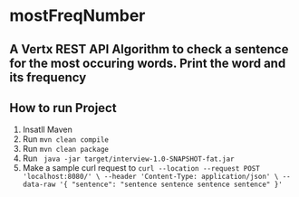 # mostFreqNumber
## A Vertx REST API Algorithm to check a sentence for the most occuring words. Print the word and its frequency


## How to run Project
1. Insatll Maven
1. Run `mvn clean compile`
1. Run `mvn clean package`
1. Run ` java -jar target/interview-1.0-SNAPSHOT-fat.jar`
1. Make a sample curl request to ```curl --location --request POST 'localhost:8080/' \
--header 'Content-Type: application/json' \
--data-raw '{
    "sentence": "sentence sentence sentence sentence"
}'```
